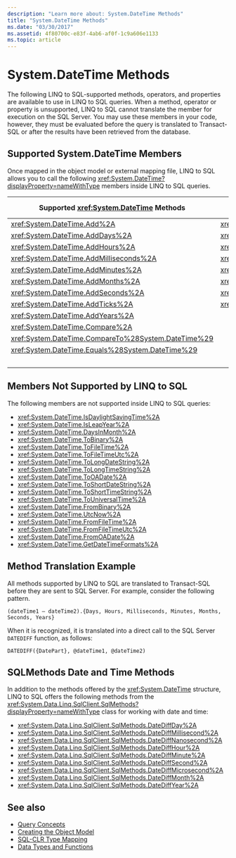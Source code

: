 ```yaml
---
description: "Learn more about: System.DateTime Methods"
title: "System.DateTime Methods"
ms.date: "03/30/2017"
ms.assetid: 4f80700c-e83f-4ab6-af0f-1c9a606e1133
ms.topic: article
---
```

# System.DateTime Methods

The following LINQ to SQL-supported methods, operators, and properties are available to use in LINQ to SQL queries. When a method, operator or property is unsupported, LINQ to SQL cannot translate the member for execution on the SQL Server. You may use these members in your code, however, they must be evaluated before the query is translated to Transact-SQL or after the results have been retrieved from the database.  
  
## Supported System.DateTime Members  

 Once mapped in the object model or external mapping file, LINQ to SQL allows you to call the following <xref:System.DateTime?displayProperty=nameWithType> members inside LINQ to SQL queries.  
  
|Supported <xref:System.DateTime> Methods|Supported <xref:System.DateTime> Operators|Supported <xref:System.DateTime> Properties|  
|-|-|-|  
|<xref:System.DateTime.Add%2A>|<xref:System.DateTime.op_Addition%2A>|<xref:System.DateTime.Date%2A>|  
|<xref:System.DateTime.AddDays%2A>|<xref:System.DateTime.op_Equality%2A>|<xref:System.DateTime.Day%2A>|  
|<xref:System.DateTime.AddHours%2A>|<xref:System.DateTime.op_GreaterThan%2A>|<xref:System.DateTime.DayOfWeek%2A>|  
|<xref:System.DateTime.AddMilliseconds%2A>|<xref:System.DateTime.op_GreaterThanOrEqual%2A>|<xref:System.DateTime.DayOfYear%2A>|  
|<xref:System.DateTime.AddMinutes%2A>|<xref:System.DateTime.op_Inequality%2A>|<xref:System.DateTime.Hour%2A>|  
|<xref:System.DateTime.AddMonths%2A>|<xref:System.DateTime.op_LessThan%2A>|<xref:System.DateTime.Millisecond%2A>|  
|<xref:System.DateTime.AddSeconds%2A>|<xref:System.DateTime.op_LessThanOrEqual%2A>|<xref:System.DateTime.Minute%2A>|  
|<xref:System.DateTime.AddTicks%2A>|<xref:System.DateTime.op_Subtraction%2A>|<xref:System.DateTime.Month%2A>|  
|<xref:System.DateTime.AddYears%2A>||<xref:System.DateTime.Now%2A>|  
|<xref:System.DateTime.Compare%2A>||<xref:System.DateTime.Second%2A>|  
|<xref:System.DateTime.CompareTo%28System.DateTime%29>||<xref:System.DateTime.TimeOfDay%2A>|  
|<xref:System.DateTime.Equals%28System.DateTime%29>||<xref:System.DateTime.Today%2A>|  
|||<xref:System.DateTime.Year%2A>|  
  
## Members Not Supported by LINQ to SQL  

 The following members are not supported inside LINQ to SQL queries:

- <xref:System.DateTime.IsDaylightSavingTime%2A>
- <xref:System.DateTime.IsLeapYear%2A>
- <xref:System.DateTime.DaysInMonth%2A>
- <xref:System.DateTime.ToBinary%2A>
- <xref:System.DateTime.ToFileTime%2A>
- <xref:System.DateTime.ToFileTimeUtc%2A>
- <xref:System.DateTime.ToLongDateString%2A>
- <xref:System.DateTime.ToLongTimeString%2A>
- <xref:System.DateTime.ToOADate%2A>
- <xref:System.DateTime.ToShortDateString%2A>
- <xref:System.DateTime.ToShortTimeString%2A>
- <xref:System.DateTime.ToUniversalTime%2A>
- <xref:System.DateTime.FromBinary%2A>
- <xref:System.DateTime.UtcNow%2A>
- <xref:System.DateTime.FromFileTime%2A>
- <xref:System.DateTime.FromFileTimeUtc%2A>
- <xref:System.DateTime.FromOADate%2A>
- <xref:System.DateTime.GetDateTimeFormats%2A>
  
## Method Translation Example  

 All methods supported by LINQ to SQL are translated to Transact-SQL before they are sent to   SQL Server. For example, consider the following pattern.  
  
 `(dateTime1 – dateTime2).{Days, Hours, Milliseconds, Minutes, Months, Seconds, Years}`  
  
 When it is recognized, it is translated into a direct call to the SQL Server `DATEDIFF` function, as follows:  
  
 `DATEDIFF({DatePart}, @dateTime1, @dateTime2)`  
  
## SQLMethods Date and Time Methods  

 In addition to the methods offered by the <xref:System.DateTime> structure, LINQ to SQL offers the following methods from the <xref:System.Data.Linq.SqlClient.SqlMethods?displayProperty=nameWithType> class for working with date and time:

- <xref:System.Data.Linq.SqlClient.SqlMethods.DateDiffDay%2A>
- <xref:System.Data.Linq.SqlClient.SqlMethods.DateDiffMillisecond%2A>
- <xref:System.Data.Linq.SqlClient.SqlMethods.DateDiffNanosecond%2A>
- <xref:System.Data.Linq.SqlClient.SqlMethods.DateDiffHour%2A>
- <xref:System.Data.Linq.SqlClient.SqlMethods.DateDiffMinute%2A>
- <xref:System.Data.Linq.SqlClient.SqlMethods.DateDiffSecond%2A>
- <xref:System.Data.Linq.SqlClient.SqlMethods.DateDiffMicrosecond%2A>
- <xref:System.Data.Linq.SqlClient.SqlMethods.DateDiffMonth%2A>
- <xref:System.Data.Linq.SqlClient.SqlMethods.DateDiffYear%2A>
  
## See also

- [Query Concepts](query-concepts.md)
- [Creating the Object Model](creating-the-object-model.md)
- [SQL-CLR Type Mapping](sql-clr-type-mapping.md)
- [Data Types and Functions](data-types-and-functions.md)
